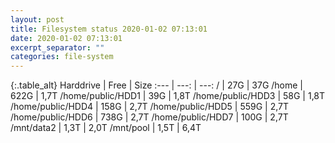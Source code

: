 ```yaml
---
layout: post
title: Filesystem status 2020-01-02 07:13:01
date: 2020-01-02 07:13:01
excerpt_separator: ""
categories: file-system
---
```

{:.table_alt}
Harddrive | Free | Size
:--- | ---: | ---:
/ | 27G | 37G
/home | 622G | 1,7T
/home/public/HDD1 | 39G | 1,8T
/home/public/HDD3 | 58G | 1,8T
/home/public/HDD4 | 158G | 2,7T
/home/public/HDD5 | 559G | 2,7T
/home/public/HDD6 | 738G | 2,7T
/home/public/HDD7 | 100G | 2,7T
/mnt/data2 | 1,3T | 2,0T
/mnt/pool | 1,5T | 6,4T
